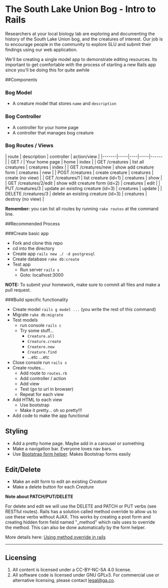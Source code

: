 # The South Lake Union Bog - Intro to Rails

Researchers at your local biology lab are exploring and documenting the history of the South Lake Union bog, and the creatures of interest. Our job is to encourage people in the community to explore SLU and submit their findings using our web application.

We'll be creating a single model app to demonstrate editing resources. Its important to get comfortable with the process of starting a new Rails app since you'll be doing this for quite awhile

##Components

### Bog Model

* A creature model that stores `name` and `description`

### Bog Controller

* A controller for your home page
* A controller that manages bog creature


### Bog Routes / Views

| route | description | controller |  action/view |
|-------|-----|----|-----|------|
| GET /  | Your home page | home | index |
| GET /creatures | list all creatures | creatures | index |
| GET /creatures/new | show add creature form | creatures | new |
| POST /creatures | create creature | creatures | create (no view) |
| GET /creatures/1 | list creature (id=1) | creatures | show |
| GET /creatures/2/edit | show edit creature form (id=2) | creatures | edit |
| PUT /creatures/3 | update an existing creature (id=3) | creatures | update |
| DELETE /creatures/3 | delete an existing creature (id=3) | creatures | destroy (no view) |

**Remember:** you can list all routes by running `rake routes` at the command line.

##Recommended Process

###Create basic app

* Fork and clone this repo
* cd into the directory
* Create app `rails new ./ -d postgresql`
* Create database `rake db:create`
* Test app
  * Run server `rails s`
  * Goto: localhost:3000

**NOTE:** To submit your homework, make sure to commit all files and make a pull request.

###Build specific functionality

* Create model `rails g model ...` (you write the rest of this command)
* Migrate `rake db:migrate`
* Test models
    * run console `rails c`
    * Try some stuff...
        * `Creature.all`
        * `Creature.create`
        * `Createre.new`
        * `Creature.find`
        * ...etc ...etc
* Close console run `rails s`
* Create routes...
    * Add route to `routes.rb`
    * Add controller / action
    * Add view
    * Test (go to url in browser)
    * Repeat for each view
* Add HTML to each view
    * Use bootstrap
    * Make it pretty... oh so pretty!!!
* Add code to make the app functional

## Styling

* Add a pretty home page. Maybe add in a carousel or something
* Make a navigation bar. Everyone loves nav bars.
* Use [Bootstrap form helper](https://github.com/bootstrap-ruby/rails-bootstrap-forms). Makes Bootstrap forms easily


## Edit/Delete

* Make an edit form to edit an existing *Creature*
* Make a delete button for each *Creature*

**Note about PATCH/PUT/DELETE**

For delete and edit we will use the DELETE and PATCH or PUT verbs (see RESTful routes). Rails has a solution called method override to allow us to use these verbs without AJAX. This works by creating a post form and creating hidden form field named "_method" which rails uses to override the method. This can also be done automatically by the form helper.

More details here: [Using method override in rails](http://guides.rubyonrails.org/form_helpers.html#how-do-forms-with-patch-put-or-delete-methods-work-questionmark)

---

## Licensing
1. All content is licensed under a CC-BY-NC-SA 4.0 license.
2. All software code is licensed under GNU GPLv3. For commercial use or alternative licensing, please contact legal@ga.co.
